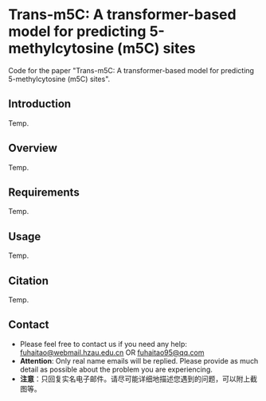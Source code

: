 # Trans-m5C: A transformer-based model for predicting 5-methylcytosine (m5C) sites
Code for the paper "Trans-m5C: A transformer-based model for predicting 5-methylcytosine (m5C) sites".
## Introduction
Temp.
## Overview
Temp.
## Requirements
Temp.
## Usage
Temp.
## Citation
Temp.
## Contact
- Please feel free to contact us if you need any help: fuhaitao@webmail.hzau.edu.cn OR fuhaitao95@qq.com
- **Attention**: Only real name emails will be replied. Please provide as much detail as possible about the problem you are experiencing.
- **注意**：只回复实名电子邮件。请尽可能详细地描述您遇到的问题，可以附上截图等。
